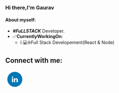 ### Hi there,I'm Gaurav 
#### About myself: 
-  ***#FuLLSTACK*** Developer. 
- ✅**CurrentlyWorkingOn**:  
  - I.💻🌐Full Stack Developement(React & Node) 

## Connect with me:
<a title="Gaurav-Dabhde" href="https://linkedin.com/in/gaurav-dabhade"><img src="https://github.com/aritraroy/social-icons/blob/master/linkedin-icon.png?raw=true" width="60"></a> 
